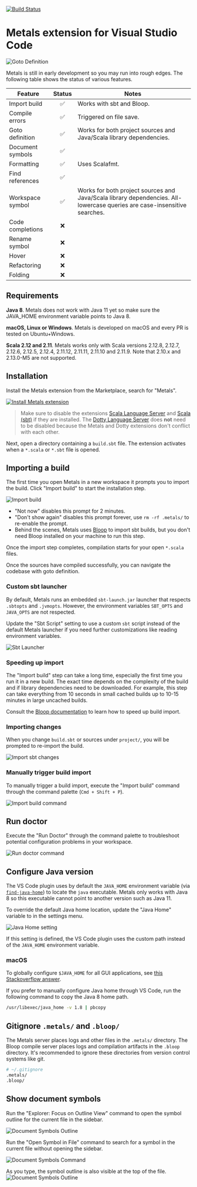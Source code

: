 [![Build Status](https://travis-ci.org/scalameta/metals-vscode.svg?branch=master)](https://travis-ci.org/scalameta/metals-vscode)

# Metals extension for Visual Studio Code

![Goto Definition](https://user-images.githubusercontent.com/1408093/48776422-1f764f00-ecd0-11e8-96d1-170f2354d50e.gif)

Metals is still in early development so you may run into rough edges. The
following table shows the status of various features.

| Feature          | Status | Notes                                                                                                                    |
| ---------------- | :----: | ------------------------------------------------------------------------------------------------------------------------ |
| Import build     |   ✅   | Works with sbt and Bloop.                                                                                                |
| Compile errors   |   ✅   | Triggered on file save.                                                                                                  |
| Goto definition  |   ✅   | Works for both project sources and Java/Scala library dependencies.                                                      |
| Document symbols |   ✅   |                                                                                                                          |
| Formatting       |   ✅   | Uses Scalafmt.                                                                                                           |
| Find references  |   ✅   |                                                                                                                          |
| Workspace symbol |   ✅   | Works for both project sources and Java/Scala library dependencies. All-lowercase queries are case-insensitive searches. |
| Code completions |   ❌   |                                                                                                                          |
| Rename symbol    |   ❌   |                                                                                                                          |
| Hover            |   ❌   |                                                                                                                          |
| Refactoring      |   ❌   |                                                                                                                          |
| Folding          |   ❌   |                                                                                                                          |

## Requirements

**Java 8**. Metals does not work with Java 11 yet so make sure the JAVA_HOME
environment variable points to Java 8.

**macOS, Linux or Windows**. Metals is developed on macOS and every PR is tested
on Ubuntu+Windows.

**Scala 2.12 and 2.11**. Metals works only with Scala versions 2.12.8, 2.12.7,
2.12.6, 2.12.5, 2.12.4, 2.11.12, 2.11.11, 2.11.10 and 2.11.9. Note that 2.10.x
and 2.13.0-M5 are not supported.

## Installation

Install the Metals extension from the Marketplace, search for "Metals".

[![Install Metals extension](https://img.shields.io/badge/metals-vscode-blue.png)](vscode:extension/scalameta.metals)

> Make sure to disable the extensions
> [Scala Language Server](https://marketplace.visualstudio.com/items?itemName=dragos.scala-lsp)
> and
> [Scala (sbt)](https://marketplace.visualstudio.com/items?itemName=lightbend.vscode-sbt-scala)
> if they are installed. The
> [Dotty Language Server](https://marketplace.visualstudio.com/items?itemName=lampepfl.dotty)
> does **not** need to be disabled because the Metals and Dotty extensions don't
> conflict with each other.

Next, open a directory containing a `build.sbt` file. The extension activates
when a `*.scala` or `*.sbt` file is opened.

## Importing a build

The first time you open Metals in a new workspace it prompts you to import the
build. Click "Import build" to start the installation step.

![Import build](assets/vscode-import-build.png)

- "Not now" disables this prompt for 2 minutes.
- "Don't show again" disables this prompt forever, use `rm -rf .metals/` to
  re-enable the prompt.
- Behind the scenes, Metals uses [Bloop](https://scalacenter.github.io/bloop/)
  to import sbt builds, but you don't need Bloop installed on your machine to
  run this step.

Once the import step completes, compilation starts for your open `*.scala`
files.

Once the sources have compiled successfully, you can navigate the codebase with
goto definition.

### Custom sbt launcher

By default, Metals runs an embedded `sbt-launch.jar` launcher that respects
`.sbtopts` and `.jvmopts`. However, the environment variables `SBT_OPTS` and
`JAVA_OPTS` are not respected.

Update the "Sbt Script" setting to use a custom `sbt` script instead of the
default Metals launcher if you need further customizations like reading
environment variables.

![Sbt Launcher](assets/vscode-sbt-script.png)

### Speeding up import

The "Import build" step can take a long time, especially the first time you run
it in a new build. The exact time depends on the complexity of the build and if
library dependencies need to be downloaded. For example, this step can take
everything from 10 seconds in small cached builds up to 10-15 minutes in large
uncached builds.

Consult the
[Bloop documentation](https://scalacenter.github.io/bloop/docs/build-tools/sbt#speeding-up-build-export)
to learn how to speed up build import.

### Importing changes

When you change `build.sbt` or sources under `project/`, you will be prompted to
re-import the build.

![Import sbt changes](assets/vscode-import-changes.png)

### Manually trigger build import

To manually trigger a build import, execute the "Import build" command through
the command palette (`Cmd + Shift + P`).

![Import build command](assets/vscode-import-build-command.png)

## Run doctor

Execute the "Run Doctor" through the command palette to troubleshoot potential
configuration problems in your workspace.

![Run doctor command](assets/vscode-run-doctor.png)

## Configure Java version

The VS Code plugin uses by default the `JAVA_HOME` environment variable (via
[`find-java-home`](https://www.npmjs.com/package/find-java-home)) to locate the
`java` executable. Metals only works with Java 8 so this executable cannot point
to another version such as Java 11.

To override the default Java home location, update the "Java Home" variable to
in the settings menu.

![Java Home setting](assets/vscode-java-home.png)

If this setting is defined, the VS Code plugin uses the custom path instead of
the `JAVA_HOME` environment variable.

### macOS

To globally configure `$JAVA_HOME` for all GUI applications, see
[this Stackoverflow answer](https://stackoverflow.com/questions/135688/setting-environment-variables-on-os-x).

If you prefer to manually configure Java home through VS Code, run the following
command to copy the Java 8 home path.

```sh
/usr/libexec/java_home -v 1.8 | pbcopy
```

## Gitignore `.metals/` and `.bloop/`

The Metals server places logs and other files in the `.metals/` directory. The
Bloop compile server places logs and compilation artifacts in the `.bloop`
directory. It's recommended to ignore these directories from version control
systems like git.

```sh
# ~/.gitignore
.metals/
.bloop/
```

## Show document symbols

Run the "Explorer: Focus on Outline View" command to open the symbol outline for
the current file in the sidebar.

![Document Symbols Outline](https://i.imgur.com/T0kVJsr.gif)

Run the "Open Symbol in File" command to search for a symbol in the current file
without opening the sidebar.

![Document Symbols Command](https://i.imgur.com/0PJ4brd.png)

As you type, the symbol outline is also visible at the top of the file.
![Document Symbols Outline](https://i.imgur.com/L217n4q.png)
